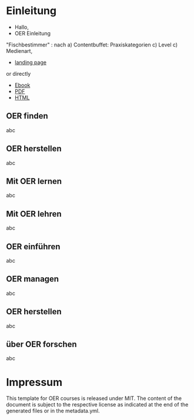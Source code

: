 # Einleitung

- Hallo, 
- OER Einleitung

"Fischbestimmer" : nach 
a) Contentbuffet: Praxiskategorien 
c) Level
c) Medienart, 



* [landing page](https://Steffi82.github.io/ORCA-Netzwerk-NRW/)

or directly 
* [Ebook](https://Steffi82.github.io/ORCA-Netzwerk-NRW/document.epub)
* [PDF](https://Steffi82.github.io/ORCA-Netzwerk-NRW/document.pdf)
* [HTML](https://Steffi82.github.io/ORCA-Netzwerk-NRW/document.html)

## OER finden
abc

## OER herstellen
abc

## Mit OER lernen
abc

## Mit OER lehren
abc

## OER einführen
abc

## OER managen
abc

## OER herstellen
abc 

## über OER forschen
abc

# Impressum
This template for OER courses is released under MIT. The content of the document is subject to the respective license as indicated at the end of the generated files or in the metadata.yml.
